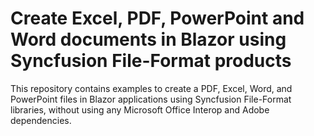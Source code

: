 # Create Excel, PDF, PowerPoint and Word documents in Blazor using Syncfusion File-Format products
This repository contains examples to create a PDF, Excel, Word, and PowerPoint files in Blazor applications using Syncfusion File-Format libraries, without using any Microsoft Office Interop and Adobe dependencies. 
